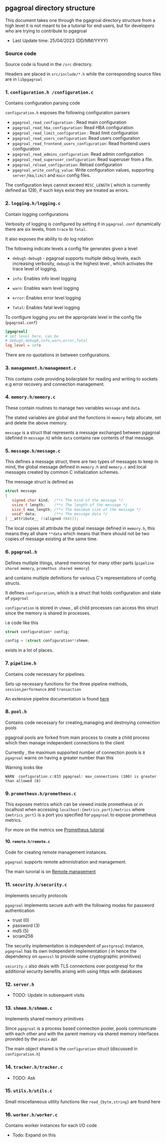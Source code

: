 ## pgagroal directory structure

This document takes one through the pgagroal directory structure from a high level
it is not meant to be a tutorial for end users, but for developers who are trying
to contribute to pgagroal

- Last Update time: 25/04/2023 (DD/MM/YYYY)

### Source code

Source code is found in the `/src` directory.

Headers are placed in `src/include/*.h` while the corresponding source files are in
`libpgagroal`

### 1. `configuration.h /configuration.c`

Contains configuration parsing code

`configuration.h` exposes the following configuration parsers

- `pgagroal_read_configuration` : Read main configuration
- `pgagroal_read_hba_configuration`: Read HBA configuration
- `pgagroal_read_limit_configuration` : Read limit configuration
- `pgagroal_read_users_configuration`: Read users configuration
- `pgagroal_read_frontend_users_configuration`: Read frontend users configuration
- `pgagroal_read_admins_configuration`: Read admin configuration
- `pgagroal_read_superuser_configuration`: Read superuser from a file.
- `pgagroal_reload_configuration`: Reload configuration
- `pgagroal_write_config_value`: Write configuration values, supporting `server`,`hba`,`limit` and `main` config files.

The configuration keys cannot exceed `MISC_LENGTH` ( which is currently defined as 128),
if such keys exist they are treated as errors.

### 2. `logging.h/logging.c`

Contain logging configurations

Verbosity of logging is configured by setting it in `pgagroal.conf` dynamically
there are six levels, from `trace` to `fatal`.

It also exposes the ability to do log rotation

The following indicate levels a config file generates given a level

- `debug5-debug0` - pgagroal supports multiple debug levels, each increasing verbosity, `debug5`  is the highest
  level , which activates the trace level of logging,

- `info`: Enables info level logging
- `warn`: Enables warn level logging
- `error`: Enables error level logging
- `fatal`: Enables fatal level logging

To configure logging you set the appropriate level in the config file (`pgagroal.conf`)

```toml
[pgagroal]
# set level here, can be 
# debug5,debug0,info,warn,error,fatal
log_level = info
```

There are no quotations in between configurations.

### 3. `management.h/management.c`

This contains code providing boilerplate for reading and writing to sockets
e.g error recovery and connection management.

### 4. `memory.h/memory.c`

These contain routines to manage two variables `message` and `data`.

The stated variables are global and the functions in `memory` help allocate, set and delete
the above memory.

`message`  is a struct that represents a message exchanged between pgagroal (defined in `message.h`)
while `data` contains raw contents of that message.

### 5. `message.h/message.c`

This defines a message struct, there are two types of messages to keep in mind,
the global message defined in `memory.h` and `memory.c` and local messages created by
common C initialization schemes.

The message struct is defined as

```C
struct message
{
   signed char kind;  /**< The kind of the message */
   ssize_t length;    /**< The length of the message */
   size_t max_length; /**< The maximum size of the message */
   void* data;        /**< The message data */
} __attribute__ ((aligned (64)));
```

The local copies all attribute the global message defined in `memory.h`, this means they all share `**data` which
means that there should not be two copies of message existing at the same time.

### 6. `pgagroal.h`

Defines mutliple things, shared memories for many other parts (`pipeline shared memory`, `promethus shared memory`)

and contains multiple definitions for various C's representations of config structs.

It defines `configuration`, which is a struct that holds configuration and state of `pgagroal`

`configuration` is stored in `shmem` ,
all child processes can access this struct since the memory is shared in processes.

i.e code like this

```C
struct configuration* config;

config = (struct configuration*)shmem;
```

exists in a lot of places.

### 7. `pipeline.h`

Contains code necessary for pipelines.

Sets up necessary functions for the three pipeline methods, `session`,`performance` and `transaction`

An extensive pipeline documentation is found [here](../PIPELINES.md)

### 8. `pool.h`

Contains code necessary for creating,managing and destroying connection pools

pgagroal pools are forked from main process to create a child process which then manage
independent connections to the client

Currently , the maximum supported number of connection pools is `8`
`pgagroal` warns on having a greater number than this

Warning looks like

```
WARN  configuration.c:833 pgagroal: max_connections (100) is greater than allowed (8)
```

### 9. `prometheus.h/prometheus.c`

This exposes metrics which can be viewed inside prometheus or in localhost when accessing
`localhost:{metrics_port}/metrics` where `{metrics_port}` is a port you specified for `pgagroal` to expose
prometheus metrics.

For more on the metrics see [Prometheus tutorial](../tutorial/04_prometheus.md)

#### 10. `remote.h/remote.c`

Code for creating remote management instances.

`pgagroal` supports remote administration and management.

The main turorial is on [Remote management](../tutorial/03_remote_management.md)

### 11. `security.h/security.c`

Implements security protocols

`pgagroal` implements secure auth with the following modes for password authentication

- trust (0)
- password (3)
- md5 (5)
- scram256

The security implementation is independent of `postgresql` instance,
`pgagroal` has its own independent implementation ( in hence the dependency on `openssl` to provide some cryptographic
primitives)

`security.c` also deals with TLS connections over postgresql for the 
additional security benefits arising with using https with databases

### 12. `server.h`

- TODO: Update in subsequent visits


### 13. `shmem.h/shmem.c`


Implements shared memory primitives

Since `pgagroal` is a process based connection pooler, pools communicate with each
other and with the parent memory via shared memory interfaces provided by the `posix` api

The main object shared is the `configuration` struct (discussed in `configuration.h`)


### 14. `tracker.h/tracker.c`
 - TODO: Ask

### 15. `utils.h/utils.c`

Small miscellaneous utility functions like `read_{byte,string}` are found here

### 16. `worker.h/worker.c`

Contains worker instances for each I/O code
 
- Todo: Expand on this